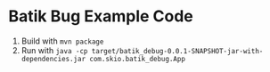 # Batik Bug Example Code

1. Build with `mvn package`
2. Run with `java -cp target/batik_debug-0.0.1-SNAPSHOT-jar-with-dependencies.jar com.skio.batik_debug.App`